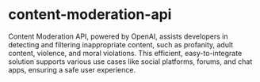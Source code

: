 # content-moderation-api
Content Moderation API, powered by OpenAI, assists developers in detecting and filtering inappropriate content, such as profanity, adult content, violence, and moral violations. This efficient, easy-to-integrate solution supports various use cases like social platforms, forums, and chat apps, ensuring a safe user experience.

